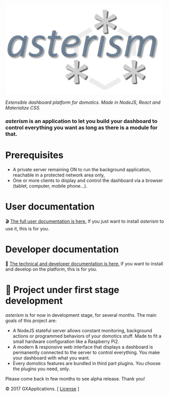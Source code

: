 ![asterism-logo](https://raw.githubusercontent.com/gxapplications/asterism/master/doc/asterism-text.png)

_Extensible dashboard platform for domotics. Made in NodeJS, React and Materialize CSS._

### _asterism_ is an application to let you build your dashboard to control everything you want as long as there is a module for that.

# Prerequisites

- A private server remaining ON to run the background application, reachable in a protected network area only,
- One or more clients to display and control the dashboard via a browser (tablet, computer, mobile phone...).


# User documentation

:clapper: [The full user documentation is here.](https://github.com/gxapplications/asterism/wiki/User-documentation) If you just want to install _asterism_ to use it, this is for you.


# Developer documentation

:wrench: [The technical and developer documentation is here.](https://github.com/gxapplications/asterism/wiki/Developer-documentation) If you want to install and develop on the platform, this is for you.
 
 
# :construction: Project under first stage development
_asterism_ is for now in development stage, for several months. The  main goals of this project are:
- A NodeJS stateful server allows constant monitoring, background actions or programmed behaviors of your domotics stuff. Made to fit a small hardware configuration like a Raspberry Pi2.
- A modern & responsive web interface that displays a dashboard is permanently connected to the server to control everything. You make your dashboard with what you want.
- Every domotics features are bundled in third part plugins. You choose the plugins you need, only.

Please come back in few months to see alpha release. Thank you!

:copyright: 2017 GXApplications. [ [License](https://github.com/gxapplications/asterism/blob/master/LICENSE.md) ]
